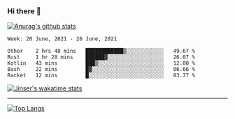 ### Hi there 👋

[![Anurag's github stats](https://github-readme-stats.vercel.app/api?username=jinserrr&show_icons=true)](https://github.com/anuraghazra/github-readme-stats)


<!--START_SECTION:waka-->
```text
Week: 20 June, 2021 - 26 June, 2021

Other    2 hrs 48 mins   ████████████▒░░░░░░░░░░░░   49.67 % 
Rust     1 hr 28 mins    ██████▓░░░░░░░░░░░░░░░░░░   26.07 % 
Kotlin   43 mins         ███▒░░░░░░░░░░░░░░░░░░░░░   12.80 % 
Bash     22 mins         █▓░░░░░░░░░░░░░░░░░░░░░░░   06.66 % 
Racket   12 mins         █░░░░░░░░░░░░░░░░░░░░░░░░   03.77 % 
```
<!--END_SECTION:waka-->

[![Jinser's wakatime stats](https://github-readme-stats.vercel.app/api/wakatime?username=jinser)](https://github.com/anuraghazra/github-readme-stats)

***

[![Top Langs](https://github-readme-stats.vercel.app/api/top-langs/?username=jinserrr)](https://github.com/anuraghazra/github-readme-stats)
